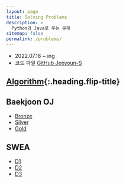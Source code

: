 ```yaml
---
layout: page
title: Solving Problems
description: >
  Python과 Java로 푸는 문제
sitemap: false
permalink: /problems/
---
```

- 2022.07.18 ~ ing
- 코드 파일 [GitHub Jeeyoun-S](https://github.com/Jeeyoun-S/Baekjoon_OJ)

## [Algorithm]{:.heading.flip-title}

## Baekjoon OJ
* [Bronze](/baekjoon/bronze.md)
* [Silver](/baekjoon/silver.md)
* [Gold](/baekjoon/gold.md)

## SWEA
* [D1](/swea/d1.md)
* [D2](/swea/d2.md)
* [D3](/swea/d3.md)

[Algorithm]: /problems/algorithm/
